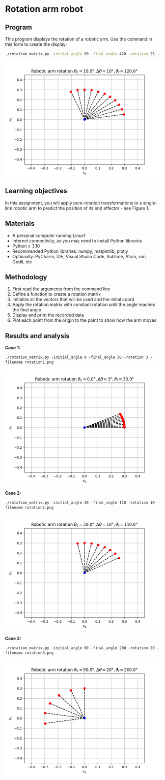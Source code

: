 # Rotation arm robot

## Program 

This program displays the rotation of a robotic arm. Use the command in this form to create the display:

```bash
./rotation_matrix.py -initial_angle 90 -final_angle 420 -rotation 25 -filename robo1.png
```

![ Robotic arm ](./img/robotic-arm.png)

## Learning objectives
In this assignment, you will apply pure-rotation transformations to a single-link robotic arm to
predict the position of its end effector - see Figure 1.

## Materials

- A personal computer running Linux1 
- Internet connectivity, as you may need to install Python libraries
- Python ≥ 3.10
- Recommended Python libraries: numpy, matplotlib, plotly
- Optionally: PyCharm, IDE, Visual Studio Code, Sublime, Atom, vim, Gedit, etc

## Methodology

1. First read the arguments from the command line
2. Define a function to create a rotation matrix
3. Initialize all the vectors that will be used and the initial coord
4. Apply the rotation matrix with constant rotation until the angle reaches the final angle
5. Display and print the recorded data
6. Plot each point from the origin to the point to show how the arm moves

## Results and analysis

**Case 1:** 

```
./rotation_matrix.py -initial_angle 0 -final_angle 30 -rotation 3 -filename rotation1.png
```

![rotation 1](./img/rotation1.png)

**Case 2:** 

```
./rotation_matrix.py -initial_angle 30 -final_angle 110 -rotation 10 -filename rotation2.png
```

![rotation 2](./img/rotation2.png)

**Case 3:** 

```
./rotation_matrix.py -initial_angle 90 -final_angle 200 -rotation 20 -filename rotation3.png
```

![rotation 3](./img/rotation3.png)


